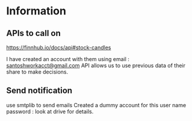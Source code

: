 # Information

## APIs to call on 
https://finnhub.io/docs/api#stock-candles

I have created an account with them using email : santoshworkacct@gmail.com
API allows us to use previous data of their share to make decisions. 
## Send notification
use smtplib to send emails 
Created a dummy account for this user name password : look at drive for details. 
